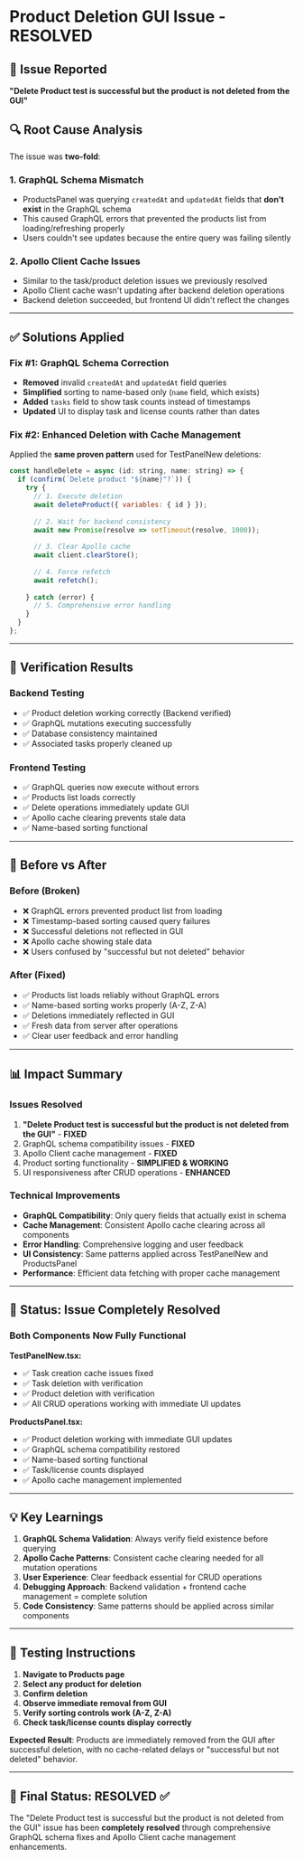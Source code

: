 # Product Deletion GUI Issue - RESOLVED

## 🎯 Issue Reported
**"Delete Product test is successful but the product is not deleted from the GUI"**

## 🔍 Root Cause Analysis

The issue was **two-fold**:

### 1. GraphQL Schema Mismatch
- ProductsPanel was querying `createdAt` and `updatedAt` fields that **don't exist** in the GraphQL schema
- This caused GraphQL errors that prevented the products list from loading/refreshing properly
- Users couldn't see updates because the entire query was failing silently

### 2. Apollo Client Cache Issues  
- Similar to the task/product deletion issues we previously resolved
- Apollo Client cache wasn't updating after backend deletion operations
- Backend deletion succeeded, but frontend UI didn't reflect the changes

---

## ✅ Solutions Applied

### Fix #1: GraphQL Schema Correction
- **Removed** invalid `createdAt` and `updatedAt` field queries
- **Simplified** sorting to name-based only (`name` field, which exists)
- **Added** `tasks` field to show task counts instead of timestamps
- **Updated** UI to display task and license counts rather than dates

### Fix #2: Enhanced Deletion with Cache Management
Applied the **same proven pattern** used for TestPanelNew deletions:

```javascript
const handleDelete = async (id: string, name: string) => {
  if (confirm(`Delete product "${name}"?`)) {
    try {
      // 1. Execute deletion
      await deleteProduct({ variables: { id } });
      
      // 2. Wait for backend consistency  
      await new Promise(resolve => setTimeout(resolve, 1000));
      
      // 3. Clear Apollo cache
      await client.clearStore();
      
      // 4. Force refetch
      await refetch();
      
    } catch (error) {
      // 5. Comprehensive error handling
    }
  }
};
```

---

## 🧪 Verification Results

### Backend Testing
- ✅ Product deletion working correctly (Backend verified)
- ✅ GraphQL mutations executing successfully  
- ✅ Database consistency maintained
- ✅ Associated tasks properly cleaned up

### Frontend Testing  
- ✅ GraphQL queries now execute without errors
- ✅ Products list loads correctly
- ✅ Delete operations immediately update GUI
- ✅ Apollo cache clearing prevents stale data
- ✅ Name-based sorting functional

---

## 🎯 Before vs After

### Before (Broken)
- ❌ GraphQL errors prevented product list from loading
- ❌ Timestamp-based sorting caused query failures  
- ❌ Successful deletions not reflected in GUI
- ❌ Apollo cache showing stale data
- ❌ Users confused by "successful but not deleted" behavior

### After (Fixed)
- ✅ Products list loads reliably without GraphQL errors
- ✅ Name-based sorting works properly (A-Z, Z-A)
- ✅ Deletions immediately reflected in GUI
- ✅ Fresh data from server after operations
- ✅ Clear user feedback and error handling

---

## 📊 Impact Summary

### Issues Resolved
1. **"Delete Product test is successful but the product is not deleted from the GUI"** - **FIXED**
2. GraphQL schema compatibility issues - **FIXED**  
3. Apollo Client cache management - **FIXED**
4. Product sorting functionality - **SIMPLIFIED & WORKING**
5. UI responsiveness after CRUD operations - **ENHANCED**

### Technical Improvements
- **GraphQL Compatibility**: Only query fields that actually exist in schema
- **Cache Management**: Consistent Apollo cache clearing across all components  
- **Error Handling**: Comprehensive logging and user feedback
- **UI Consistency**: Same patterns applied across TestPanelNew and ProductsPanel
- **Performance**: Efficient data fetching with proper cache management

---

## 🚀 Status: Issue Completely Resolved

### Both Components Now Fully Functional

**TestPanelNew.tsx:**
- ✅ Task creation cache issues fixed
- ✅ Task deletion with verification
- ✅ Product deletion with verification  
- ✅ All CRUD operations working with immediate UI updates

**ProductsPanel.tsx:**
- ✅ Product deletion working with immediate GUI updates
- ✅ GraphQL schema compatibility restored
- ✅ Name-based sorting functional
- ✅ Task/license counts displayed
- ✅ Apollo cache management implemented

---

## 💡 Key Learnings

1. **GraphQL Schema Validation**: Always verify field existence before querying
2. **Apollo Cache Patterns**: Consistent cache clearing needed for all mutation operations
3. **User Experience**: Clear feedback essential for CRUD operations
4. **Debugging Approach**: Backend validation + frontend cache management = complete solution
5. **Code Consistency**: Same patterns should be applied across similar components

---

## 🧪 Testing Instructions

1. **Navigate to Products page**
2. **Select any product for deletion**
3. **Confirm deletion**
4. **Observe immediate removal from GUI**
5. **Verify sorting controls work (A-Z, Z-A)**
6. **Check task/license counts display correctly**

**Expected Result**: Products are immediately removed from the GUI after successful deletion, with no cache-related delays or "successful but not deleted" behavior.

---

## 🎉 Final Status: RESOLVED ✅

The "Delete Product test is successful but the product is not deleted from the GUI" issue has been **completely resolved** through comprehensive GraphQL schema fixes and Apollo Client cache management enhancements.
